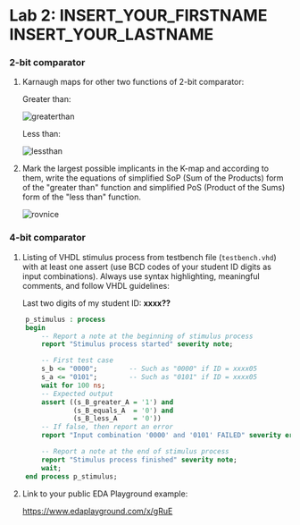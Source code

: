 # Lab 2: INSERT_YOUR_FIRSTNAME INSERT_YOUR_LASTNAME

### 2-bit comparator

1. Karnaugh maps for other two functions of 2-bit comparator:

   Greater than:

   ![greaterthan](https://user-images.githubusercontent.com/95315728/219974047-c96c1ce9-4b7d-4750-b0f5-d8d035d5e442.png)

   Less than:

   ![lessthan](https://user-images.githubusercontent.com/95315728/219974053-120835a1-a2ee-4302-a359-6832bf7ae49c.png)

2. Mark the largest possible implicants in the K-map and according to them, write the equations of simplified SoP (Sum of the Products) form of the "greater than" function and simplified PoS (Product of the Sums) form of the "less than" function.

   ![rovnice](https://user-images.githubusercontent.com/95315728/219972939-bc633d37-40b4-457c-9f43-3dd7629d4a64.jpg)

### 4-bit comparator

1. Listing of VHDL stimulus process from testbench file (`testbench.vhd`) with at least one assert (use BCD codes of your student ID digits as input combinations). Always use syntax highlighting, meaningful comments, and follow VHDL guidelines:

   Last two digits of my student ID: **xxxx??**

```vhdl
    p_stimulus : process
    begin
        -- Report a note at the beginning of stimulus process
        report "Stimulus process started" severity note;

        -- First test case
        s_b <= "0000";        -- Such as "0000" if ID = xxxx05
        s_a <= "0101";        -- Such as "0101" if ID = xxxx05
        wait for 100 ns;
        -- Expected output
        assert ((s_B_greater_A = '1') and
                (s_B_equals_A  = '0') and
                (s_B_less_A    = '0'))
        -- If false, then report an error
        report "Input combination '0000' and '0101' FAILED" severity error;

        -- Report a note at the end of stimulus process
        report "Stimulus process finished" severity note;
        wait;
    end process p_stimulus;
```

2. Link to your public EDA Playground example:

   https://www.edaplayground.com/x/gRuE
